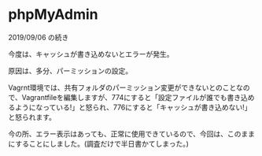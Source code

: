 # phpMyAdmin

2019/09/06 の続き

今度は、キャッシュが書き込めないとエラーが発生。

原因は、多分、パーミッションの設定。

Vagrnt環境では、共有フォルダのパーミッション変更ができないとのことなので、Vagrantfileを編集しますが、774にすると「設定ファイルが誰でも書き込めるようになっている!」と怒られ、776にすると「キャッシュが書き込めない!」と怒られます。

今の所、エラー表示はあっても、正常に使用できているので、今回は、このままにすることにしました。(調査だけで半日書かてしまった。)
